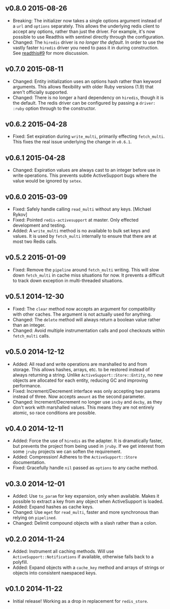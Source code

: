 ## v0.8.0 2015-08-26

- Breaking: The initializer now takes a single options argument instead of a
  `url` and `options` separately. This allows the underlying redis client to
  accept any options, rather than just the driver. For example, it's now
  possible to use Readthis with sentinel directly through the configuration.
- Changed: The `hiredis` driver is *no longer the default*. In order to use the
  vastly faster `hiredis` driver you need to pass it in during construction.
  See [readthis#9][issue-9] for more discussion.

[issue-9]: https://github.com/sorentwo/readthis/issues/9

## v0.7.0 2015-08-11

- Changed: Entity initialization uses an options hash rather than keyword
  arguments. This allows flexibility with older Ruby versions (1.9) that aren't
  officially supported.
- Changed: There is no longer a hard dependency on `hiredis`, though it is the
  default. The redis driver can be configured by passing a `driver: :ruby`
  option through to the constructor.

## v0.6.2 2015-04-28

- Fixed: Set expiration during `write_multi`, primarily effecting `fetch_multi`.
  This fixes the real issue underlying the change in `v0.6.1`.

## v0.6.1 2015-04-28

- Changed: Expiration values are always cast to an integer before use in write
  operations. This prevents subtle ActiveSupport bugs where the value would be
  ignored by `setex`.

## v0.6.0 2015-03-09

- Fixed: Safely handle calling `read_multi` without any keys. [Michael Rykov]
- Fixed: Pointed `redis-activesupport` at master. Only effected development and
  testing.
- Added: A `write_multi` method is no available to bulk set keys and values. It
  is used by `fetch_multi` internally to ensure that there are at most two Redis
  calls.

## v0.5.2 2015-01-09

- Fixed: Remove the `pipeline` around `fetch_multi` writing. This will slow down
  `fetch_multi` in cache miss situations for now. It prevents a difficult to
  track down exception in multi-threaded situations.

## v0.5.1 2014-12-30

- Fixed: The `clear` method now accepts an argument for compatibility with other
  caches. The argument is not actually used for anything.
- Changed: The `delete` method will always return a boolean value rather than an
  integer.
- Changed: Avoid multiple instrumentation calls and pool checkouts within
  `fetch_multi` calls.

## v0.5.0 2014-12-12

- Added: All read and write operations are marshalled to and from storage. This
  allows hashes, arrays, etc. to be restored instead of always returning a
  string. Unlike `ActiveSupport::Store::Entity`, no new objects are allocated
  for each entity, reducing GC and improving performance.
- Fixed: Increment/Decrement interface was only accepting two params instead of
  three. Now accepts `amount` as the second parameter.
- Changed: Increment/Decrement no longer use `incby` and `decby`, as they don't
  work with marshalled values. This means they are not entirely atomic, so race
  conditions are possible.

## v0.4.0 2014-12-11

- Added: Force the use of `hiredis` as the adapter. It is dramatically faster,
  but prevents the project from being used in `jruby`. If we get interest from
  some `jruby` projects we can soften the requirement.
- Added: Compression! Adheres to the `ActiveSupport::Store` documentation.
- Fixed: Gracefully handle `nil` passed as `options` to any cache method.

## v0.3.0 2014-12-01

- Added: Use `to_param` for key expansion, only when available. Makes it
  possible to extract a key from any object when ActiveSupport is loaded.
- Added: Expand hashes as cache keys.
- Changed: Use `mget` for `read_multi`, faster and more synchronous than relying on
  `pipelined`.
- Changed: Delimit compound objects with a slash rather than a colon.

## v0.2.0 2014-11-24

- Added: Instrument all caching methods. Will use `ActiveSupport::Notifications`
  if available, otherwise falls back to a polyfill.
- Added: Expand objects with a `cache_key` method and arrays of strings or objects into
  consistent naespaced keys.

## v0.1.0 2014-11-22

- Initial release! Working as a drop in replacement for `redis_store`.
